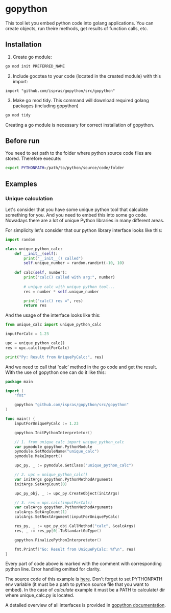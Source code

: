 # gopython
This tool let you embed python code into golang applications. You can create objects, run theire methods, get results of function calls, etc.

## Installation
1. Create go module:
```bash
go mod init PREFERRED_NAME
```
2. Include gocotea to your code (located in the created module) with this import:
```Golang
import "github.com/ispras/gopython/src/gopython"
```
3. Make go mod tidy. This command will download required golang packages (including gopython)
```bash
go mod tidy
```

Creating a go module is necessary for correct installation of gopython.

## Before run 
You need to set path to the folder where python source code files are stored. Therefore execute:
```sh
export PYTHONPATH=/path/to/python/source/code/folder
```

## Examples

### Unique calculation

Let's consider that you have some unique python tool that calculate something for you. And you need to embed this into some go code. Nowadays there are a lot of unique Python libraries in many different areas.

For simplicity let's consider that our python library interface looks like this:
```python
import random

class unique_python_calc:
    def __init__(self):
        print("__init__() called")
        self.unique_number = random.randint(-10, 10)
    
    def calc(self, number):
        print("calc() called with arg:", number)
        
        # unique calc with unique python tool...
        res = number * self.unique_number

        print("calc() res =", res)
        return res
```

And the usage of the interface looks like this:
```python
from unique_calc import unique_python_calc

inputForCalc = 1.23

upc = unique_python_calc()
res = upc.calc(inputForCalc)

print("Py: Result from UniquePyCalc:", res)
```

And we need to call that 'calc' method in the go code and get the result. With the use of gopython one can do it like this:
```Go
package main

import (
	"fmt"

	gopython "github.com/ispras/gopython/src/gopython"
)

func main() {
	inputForUniquePyCalc := 1.23

	gopython.InitPythonInterpretetor()

	// 1. from unique_calc import unique_python_calc
	var pymodule gopython.PythonModule
	pymodule.SetModuleName("unique_calc")
	pymodule.MakeImport()

	upc_py, _ := pymodule.GetClass("unique_python_calc")

	// 2. upc = unique_python_calc()
	var initArgs gopython.PythonMethodArguments
	initArgs.SetArgCount(0)

	upc_py_obj, _ := upc_py.CreateObject(initArgs)

	// 3. res = upc.calc(inputForCalc)
	var calcArgs gopython.PythonMethodArguments
	calcArgs.SetArgCount(1)
	calcArgs.SetNextArgument(inputForUniquePyCalc)

	res_py, _ := upc_py_obj.CallMethod("calc", &calcArgs)
	res, _ := res_py[0].ToStandartGoType()

	gopython.FinalizePythonInterpretetor()

	fmt.Printf("Go: Result from UniquePyCalc: %f\n", res)
}
```

Every part of code above is marked with the comment with corresponding python line. Error handling omitted for clarity.

The source code of this example is [here](https://github.com/ispras/gopython/tree/master/examples/calculate). Don't forget to set PYTHONPATH env variable (it must be a path to python source file that you want to embed). In the case of *calculate* example it must be a PATH to calculate/ dir where unique_calc.py is located.


A detailed overview of all interfaces is provided in [gopython documentation](https://github.com/ispras/gopython/blob/master/docs/gopython_docs.md).